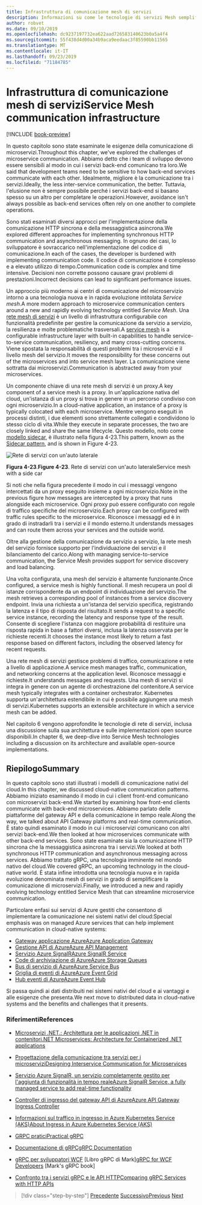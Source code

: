 ```yaml
---
title: Infrastruttura di comunicazione mesh di servizi
description: Informazioni su come le tecnologie di servizi Mesh semplificano la comunicazione di microservizi nativa del cloud
author: robvet
ms.date: 09/10/2019
ms.openlocfilehash: dc9237197732ea622aad726583140623b0a5a4f4
ms.sourcegitcommit: 55f438d4d00a34b9aca9eedaac3f85590bb11565
ms.translationtype: MT
ms.contentlocale: it-IT
ms.lasthandoff: 09/23/2019
ms.locfileid: "71184785"
---
```

# <a name="service-mesh-communication-infrastructure"></a><span data-ttu-id="466e4-103">Infrastruttura di comunicazione mesh di servizi</span><span class="sxs-lookup"><span data-stu-id="466e4-103">Service Mesh communication infrastructure</span></span>

[!INCLUDE [book-preview](../../../includes/book-preview.md)]

<span data-ttu-id="466e4-104">In questo capitolo sono state esaminate le esigenze della comunicazione di microservizi.</span><span class="sxs-lookup"><span data-stu-id="466e4-104">Throughout this chapter, we've explored the challenges of microservice communication.</span></span> <span data-ttu-id="466e4-105">Abbiamo detto che i team di sviluppo devono essere sensibili al modo in cui i servizi back-end comunicano tra loro.</span><span class="sxs-lookup"><span data-stu-id="466e4-105">We said that development teams need to be sensitive to how back-end services communicate with each other.</span></span> <span data-ttu-id="466e4-106">Idealmente, migliore è la comunicazione tra i servizi.</span><span class="sxs-lookup"><span data-stu-id="466e4-106">Ideally, the less inter-service communication, the better.</span></span> <span data-ttu-id="466e4-107">Tuttavia, l'elusione non è sempre possibile perché i servizi back-end si basano spesso su un altro per completare le operazioni.</span><span class="sxs-lookup"><span data-stu-id="466e4-107">However, avoidance isn't always possible as back-end services often rely on one another to complete operations.</span></span>

<span data-ttu-id="466e4-108">Sono stati esaminati diversi approcci per l'implementazione della comunicazione HTTP sincrona e della messaggistica asincrona.</span><span class="sxs-lookup"><span data-stu-id="466e4-108">We explored different approaches for implementing synchronous HTTP communication and asynchronous messaging.</span></span> <span data-ttu-id="466e4-109">In ognuno dei casi, lo sviluppatore è sovraccarico nell'implementazione del codice di comunicazione.</span><span class="sxs-lookup"><span data-stu-id="466e4-109">In each of the cases, the developer is burdened with implementing communication code.</span></span> <span data-ttu-id="466e4-110">Il codice di comunicazione è complesso e a elevato utilizzo di tempo.</span><span class="sxs-lookup"><span data-stu-id="466e4-110">Communication code is complex and time intensive.</span></span> <span data-ttu-id="466e4-111">Decisioni non corrette possono causare gravi problemi di prestazioni.</span><span class="sxs-lookup"><span data-stu-id="466e4-111">Incorrect decisions can lead to significant performance issues.</span></span>

<span data-ttu-id="466e4-112">Un approccio più moderno ai centri di comunicazione del microservizio intorno a una tecnologia nuova e in rapida evoluzione intitolata *Service mesh*.</span><span class="sxs-lookup"><span data-stu-id="466e4-112">A more modern approach to microservice communication centers around a new and rapidly evolving technology entitled *Service Mesh*.</span></span> <span data-ttu-id="466e4-113">Una [rete mesh di servizi](https://www.nginx.com/blog/what-is-a-service-mesh/) è un livello di infrastruttura configurabile con funzionalità predefinite per gestire la comunicazione da servizio a servizio, la resilienza e molte problematiche trasversali.</span><span class="sxs-lookup"><span data-stu-id="466e4-113">A [service mesh](https://www.nginx.com/blog/what-is-a-service-mesh/) is a configurable infrastructure layer with built-in capabilities to handle service-to-service communication, resiliency, and many cross-cutting concerns.</span></span> <span data-ttu-id="466e4-114">Viene spostata la responsabilità di questi problemi tra i microservizi e il livello mesh del servizio.</span><span class="sxs-lookup"><span data-stu-id="466e4-114">It moves the responsibility for these concerns out of the microservices and into service mesh layer.</span></span> <span data-ttu-id="466e4-115">La comunicazione viene sottratta dai microservizi.</span><span class="sxs-lookup"><span data-stu-id="466e4-115">Communication is abstracted away from your microservices.</span></span>

<span data-ttu-id="466e4-116">Un componente chiave di una rete mesh di servizi è un proxy.</span><span class="sxs-lookup"><span data-stu-id="466e4-116">A key component of a service mesh is a proxy.</span></span> <span data-ttu-id="466e4-117">In un'applicazione nativa del cloud, un'istanza di un proxy si trova in genere in un percorso condiviso con ogni microservizio.</span><span class="sxs-lookup"><span data-stu-id="466e4-117">In a cloud-native application, an instance of a proxy is typically colocated with each microservice.</span></span> <span data-ttu-id="466e4-118">Mentre vengono eseguiti in processi distinti, i due elementi sono strettamente collegati e condividono lo stesso ciclo di vita.</span><span class="sxs-lookup"><span data-stu-id="466e4-118">While they execute in separate processes, the two are closely linked and share the same lifecycle.</span></span> <span data-ttu-id="466e4-119">Questo modello, noto come [modello sidecar](https://docs.microsoft.com/azure/architecture/patterns/sidecar), è illustrato nella figura 4-23.</span><span class="sxs-lookup"><span data-stu-id="466e4-119">This pattern, known as the [Sidecar pattern](https://docs.microsoft.com/azure/architecture/patterns/sidecar), and is shown in Figure 4-23.</span></span>

![Rete di servizi con un'auto laterale](./media/service-mesh-with-side-car.png)

<span data-ttu-id="466e4-121">**Figura 4-23**.</span><span class="sxs-lookup"><span data-stu-id="466e4-121">**Figure 4-23**.</span></span> <span data-ttu-id="466e4-122">Rete di servizi con un'auto laterale</span><span class="sxs-lookup"><span data-stu-id="466e4-122">Service mesh with a side car</span></span>

<span data-ttu-id="466e4-123">Si noti che nella figura precedente il modo in cui i messaggi vengono intercettati da un proxy eseguito insieme a ogni microservizio.</span><span class="sxs-lookup"><span data-stu-id="466e4-123">Note in the previous figure how messages are intercepted by a proxy that runs alongside each microservice.</span></span> <span data-ttu-id="466e4-124">Ogni proxy può essere configurato con regole di traffico specifiche del microservizio.</span><span class="sxs-lookup"><span data-stu-id="466e4-124">Each proxy can be configured with traffic rules specific to the microservice.</span></span> <span data-ttu-id="466e4-125">Riconosce i messaggi ed è in grado di instradarli tra i servizi e il mondo esterno.</span><span class="sxs-lookup"><span data-stu-id="466e4-125">It understands messages and can route them across your services and the outside world.</span></span> 

<span data-ttu-id="466e4-126">Oltre alla gestione della comunicazione da servizio a servizio, la rete mesh del servizio fornisce supporto per l'individuazione dei servizi e il bilanciamento del carico.</span><span class="sxs-lookup"><span data-stu-id="466e4-126">Along with managing service-to-service communication, the Service Mesh provides support for service discovery and load balancing.</span></span> 

<span data-ttu-id="466e4-127">Una volta configurata, una mesh del servizio è altamente funzionante.</span><span class="sxs-lookup"><span data-stu-id="466e4-127">Once configured, a service mesh is highly functional.</span></span> <span data-ttu-id="466e4-128">Il mesh recupera un pool di istanze corrispondente da un endpoint di individuazione del servizio.</span><span class="sxs-lookup"><span data-stu-id="466e4-128">The mesh retrieves a corresponding pool of instances from a service discovery endpoint.</span></span> <span data-ttu-id="466e4-129">Invia una richiesta a un'istanza del servizio specifica, registrando la latenza e il tipo di risposta del risultato.</span><span class="sxs-lookup"><span data-stu-id="466e4-129">It sends a request to a specific service instance, recording the latency and response type of the result.</span></span> <span data-ttu-id="466e4-130">Consente di scegliere l'istanza con maggiore probabilità di restituire una risposta rapida in base a fattori diversi, inclusa la latenza osservata per le richieste recenti.</span><span class="sxs-lookup"><span data-stu-id="466e4-130">It chooses the instance most likely to return a fast response based on different factors, including the observed latency for recent requests.</span></span>

<span data-ttu-id="466e4-131">Una rete mesh di servizi gestisce problemi di traffico, comunicazione e rete a livello di applicazione.</span><span class="sxs-lookup"><span data-stu-id="466e4-131">A service mesh manages traffic, communication, and networking concerns at the application level.</span></span> <span data-ttu-id="466e4-132">Riconosce messaggi e richieste.</span><span class="sxs-lookup"><span data-stu-id="466e4-132">It understands messages and requests.</span></span> <span data-ttu-id="466e4-133">Una mesh di servizi si integra in genere con un agente di orchestrazione del contenitore.</span><span class="sxs-lookup"><span data-stu-id="466e4-133">A service mesh typically integrates with a container orchestrator.</span></span> <span data-ttu-id="466e4-134">Kubernetes supporta un'architettura estendibile in cui è possibile aggiungere una mesh di servizi.</span><span class="sxs-lookup"><span data-stu-id="466e4-134">Kubernetes supports an extensible architecture in which a service mesh can be added.</span></span>

<span data-ttu-id="466e4-135">Nel capitolo 6 vengono approfondite le tecnologie di rete di servizi, inclusa una discussione sulla sua architettura e sulle implementazioni open source disponibili.</span><span class="sxs-lookup"><span data-stu-id="466e4-135">In chapter 6, we deep-dive into Service Mesh technologies including a discussion on its architecture and available open-source implementations.</span></span>

## <a name="summary"></a><span data-ttu-id="466e4-136">Riepilogo</span><span class="sxs-lookup"><span data-stu-id="466e4-136">Summary</span></span>

<span data-ttu-id="466e4-137">In questo capitolo sono stati illustrati i modelli di comunicazione nativi del cloud.</span><span class="sxs-lookup"><span data-stu-id="466e4-137">In this chapter, we discussed cloud-native communication patterns.</span></span> <span data-ttu-id="466e4-138">Abbiamo iniziato esaminando il modo in cui i client front-end comunicano con microservizi back-end.</span><span class="sxs-lookup"><span data-stu-id="466e4-138">We started by examining how front-end clients communicate with back-end microservices.</span></span> <span data-ttu-id="466e4-139">Abbiamo parlato delle piattaforme del gateway API e della comunicazione in tempo reale.</span><span class="sxs-lookup"><span data-stu-id="466e4-139">Along the way, we talked about API Gateway platforms and real-time communication.</span></span> <span data-ttu-id="466e4-140">È stato quindi esaminato il modo in cui i microservizi comunicano con altri servizi back-end.</span><span class="sxs-lookup"><span data-stu-id="466e4-140">We then looked at how microservices communicate with other back-end services.</span></span> <span data-ttu-id="466e4-141">Sono state esaminate sia la comunicazione HTTP sincrona che la messaggistica asincrona tra i servizi.</span><span class="sxs-lookup"><span data-stu-id="466e4-141">We looked at both synchronous HTTP communication and asynchronous messaging across services.</span></span> <span data-ttu-id="466e4-142">Abbiamo trattato gRPC, una tecnologia imminente nel mondo nativo del cloud.</span><span class="sxs-lookup"><span data-stu-id="466e4-142">We covered gRPC, an upcoming technology in the cloud-native world.</span></span> <span data-ttu-id="466e4-143">È stata infine introdotta una tecnologia nuova e in rapida evoluzione denominata mesh di servizi in grado di semplificare la comunicazione di microservizi.</span><span class="sxs-lookup"><span data-stu-id="466e4-143">Finally, we introduced a new and rapidly evolving technology entitled Service Mesh that can streamline microservice communication.</span></span> 

<span data-ttu-id="466e4-144">Particolare enfasi sui servizi di Azure gestiti che consentono di implementare la comunicazione nei sistemi nativi del cloud:</span><span class="sxs-lookup"><span data-stu-id="466e4-144">Special emphasis was on managed Azure services that can help implement communication in cloud-native systems:</span></span>

- [<span data-ttu-id="466e4-145">Gateway applicazione Azure</span><span class="sxs-lookup"><span data-stu-id="466e4-145">Azure Application Gateway</span></span>](https://docs.microsoft.com/azure/application-gateway/overview)
- [<span data-ttu-id="466e4-146">Gestione API di Azure</span><span class="sxs-lookup"><span data-stu-id="466e4-146">Azure API Management</span></span>](https://azure.microsoft.com/services/api-management/)
- [<span data-ttu-id="466e4-147">Servizio Azure SignalR</span><span class="sxs-lookup"><span data-stu-id="466e4-147">Azure SignalR Service</span></span>](https://azure.microsoft.com/services/signalr-service/)
- [<span data-ttu-id="466e4-148">Code di archiviazione di Azure</span><span class="sxs-lookup"><span data-stu-id="466e4-148">Azure Storage Queues</span></span>](https://docs.microsoft.com/azure/storage/queues/storage-queues-introduction)
- [<span data-ttu-id="466e4-149">Bus di servizio di Azure</span><span class="sxs-lookup"><span data-stu-id="466e4-149">Azure Service Bus</span></span>](https://docs.microsoft.com/azure/service-bus-messaging/service-bus-messaging-overview)
- [<span data-ttu-id="466e4-150">Griglia di eventi di Azure</span><span class="sxs-lookup"><span data-stu-id="466e4-150">Azure Event Grid</span></span>](https://docs.microsoft.com/azure/event-grid/overview)
- [<span data-ttu-id="466e4-151">Hub eventi di Azure</span><span class="sxs-lookup"><span data-stu-id="466e4-151">Azure Event Hub</span></span>](https://azure.microsoft.com/services/event-hubs/)

<span data-ttu-id="466e4-152">Si passa quindi ai dati distribuiti nei sistemi nativi del cloud e ai vantaggi e alle esigenze che presenta.</span><span class="sxs-lookup"><span data-stu-id="466e4-152">We next move to distributed data in cloud-native systems and the benefits and challenges that it presents.</span></span>

### <a name="references"></a><span data-ttu-id="466e4-153">Riferimenti</span><span class="sxs-lookup"><span data-stu-id="466e4-153">References</span></span> 

- [<span data-ttu-id="466e4-154">Microservizi .NET.: Architettura per le applicazioni .NET in contenitori</span><span class="sxs-lookup"><span data-stu-id="466e4-154">.NET Microservices: Architecture for Containerized .NET applications</span></span>](https://dotnet.microsoft.com/download/thank-you/microservices-architecture-ebook)
  
- [<span data-ttu-id="466e4-155">Progettazione della comunicazione tra servizi per i microservizi</span><span class="sxs-lookup"><span data-stu-id="466e4-155">Designing Interservice Communication for Microservices</span></span>](https://docs.microsoft.com/azure/architecture/microservices/design/interservice-communication)

- [<span data-ttu-id="466e4-156">Servizio Azure SignalR, un servizio completamente gestito per l'aggiunta di funzionalità in tempo reale</span><span class="sxs-lookup"><span data-stu-id="466e4-156">Azure SignalR Service, a fully managed service to add real-time functionality</span></span>](https://azure.microsoft.com/blog/azure-signalr-service-a-fully-managed-service-to-add-real-time-functionality/)
  
- [<span data-ttu-id="466e4-157">Controller di ingresso del gateway API di Azure</span><span class="sxs-lookup"><span data-stu-id="466e4-157">Azure API Gateway Ingress Controller</span></span>](https://azure.github.io/application-gateway-kubernetes-ingress/)
  
- [<span data-ttu-id="466e4-158">Informazioni sul traffico in ingresso in Azure Kubernetes Service (AKS)</span><span class="sxs-lookup"><span data-stu-id="466e4-158">About Ingress in Azure Kubernetes Service (AKS)</span></span>](https://vincentlauzon.com/2018/10/10/about-ingress-in-azure-kubernetes-service-aks/)
 
- [<span data-ttu-id="466e4-159">GRPC pratici</span><span class="sxs-lookup"><span data-stu-id="466e4-159">Practical gRPC</span></span>](https://www.worldcat.org/title/practical-grpc/oclc/1042342319)

- [<span data-ttu-id="466e4-160">Documentazione di gRPC</span><span class="sxs-lookup"><span data-stu-id="466e4-160">gRPC Documentation</span></span>](https://grpc.io/docs/guides/)

- <span data-ttu-id="466e4-161">[gRPC per sviluppatori WCF](https://bing.com) [Libro gRPC di Mark]</span><span class="sxs-lookup"><span data-stu-id="466e4-161">[gRPC for WCF Developers](https://bing.com) [Mark's gRPC book]</span></span>
  
- [<span data-ttu-id="466e4-162">Confronto tra i servizi gRPC e le API HTTP</span><span class="sxs-lookup"><span data-stu-id="466e4-162">Comparing gRPC Services with HTTP APIs</span></span>](https://docs.microsoft.com/en-us/aspnet/core/grpc/comparison?view=aspnetcore-3.0)

>[!div class="step-by-step"]
><span data-ttu-id="466e4-163">[Precedente](rest-grpc.md)
>[Successivo](distributed-data.md)</span><span class="sxs-lookup"><span data-stu-id="466e4-163">[Previous](rest-grpc.md)
[Next](distributed-data.md)</span></span> <!-- Next Chapter -->
